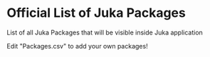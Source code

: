 # Official List of Juka Packages
List of all Juka Packages that will be visible inside Juka application


Edit "Packages.csv" to add your own packages!
